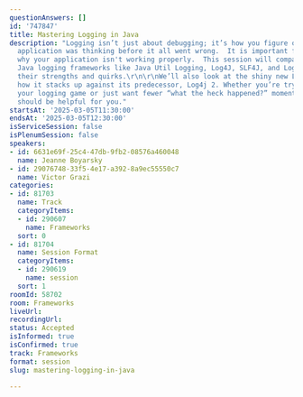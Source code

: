 ```yaml
---
questionAnswers: []
id: '747847'
title: Mastering Logging in Java
description: "Logging isn’t just about debugging; it’s how you figure out what your
  application was thinking before it all went wrong.  It is important for understanding
  why your application isn't working properly.  This session will compare popular
  Java logging frameworks like Java Util Logging, Log4J, SLF4J, and Logback, highlighting
  their strengths and quirks.\r\n\r\nWe’ll also look at the shiny new Log4j 3 and
  how it stacks up against its predecessor, Log4j 2. Whether you’re trying to improve
  your logging game or just want fewer “what the heck happened?” moments, this talk
  should be helpful for you."
startsAt: '2025-03-05T11:30:00'
endsAt: '2025-03-05T12:30:00'
isServiceSession: false
isPlenumSession: false
speakers:
- id: 6631e69f-25c4-47db-9fb2-08576a460048
  name: Jeanne Boyarsky
- id: 29076748-33f5-4e17-a392-8a9ec55550c7
  name: Victor Grazi
categories:
- id: 81703
  name: Track
  categoryItems:
  - id: 290607
    name: Frameworks
  sort: 0
- id: 81704
  name: Session Format
  categoryItems:
  - id: 290619
    name: session
  sort: 1
roomId: 58702
room: Frameworks
liveUrl:
recordingUrl:
status: Accepted
isInformed: true
isConfirmed: true
track: Frameworks
format: session
slug: mastering-logging-in-java

---
```

